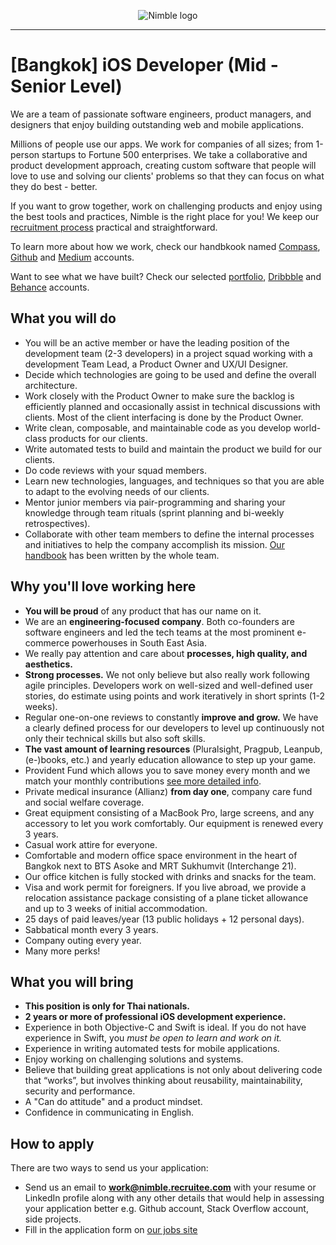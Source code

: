 <p align="center">
  <img alt="Nimble logo" src="https://assets.nimblehq.co/logo/light/logo-light-text-320.png" />
</p>

---

# [Bangkok] iOS Developer (Mid - Senior Level)

We are a team of passionate software engineers, product managers, and designers that enjoy building outstanding web and mobile applications.

Millions of people use our apps. We work for companies of all sizes; from 1-person startups to Fortune 500 enterprises. We take a collaborative and product development approach, creating custom software that people will love to use and solving our clients' problems so that they can focus on what they do best - better.

If you want to grow together, work on challenging products and enjoy using the best tools and practices, Nimble is the 
right place for you! We keep our [recruitment process](https://github.com/nimblehq/our-team/blob/master/join-us/our-recruitment-process.md) 
practical and straightforward.

To learn more about how we work, check our handbkook named [Compass](https://compass.nimblehq.co/), [Github](https://github.com/nimblehq/our-team) 
and [Medium](https://medium.com/nimble) accounts. 

Want to see what we have built? Check our selected [portfolio](https://nimblehq.co/work/), 
[Dribbble](https://dribbble.com/nimblehq) and [Behance](https://www.behance.net/nimblehq) accounts.

## What you will do

* You will be an active member or have the leading position of the development team (2-3 developers) in a project squad working with a development Team Lead, a Product Owner and UX/UI Designer.
* Decide which technologies are going to be used and define the overall architecture.
* Work closely with the Product Owner to make sure the backlog is efficiently planned and occasionally assist in technical discussions with clients. Most of the client interfacing is done by the Product Owner.
* Write clean, composable, and maintainable code as you develop world-class products for our clients.
* Write automated tests to build and maintain the product we build for our clients.
* Do code reviews with your squad members.
* Learn new technologies, languages, and techniques so that you are able to adapt to the evolving needs of our clients.
* Mentor junior members via pair-programming and sharing your knowledge through team rituals (sprint planning and bi-weekly retrospectives).
* Collaborate with other team members to define the internal processes and initiatives to help the company accomplish its mission. [Our handbook](https://compass.nimblehq.co/) has been written by the whole team.

## Why you'll love working here
   
* **You will be proud** of any product that has our name on it.
* We are an **engineering-focused company**. Both co-founders are software engineers and led the tech teams at the most prominent e-commerce powerhouses in South East Asia.
* We really pay attention and care about **processes, high quality, and aesthetics.**
* **Strong processes.** We not only believe but also really work following agile principles. Developers work on well-sized and well-defined user stories, do estimate using points and work iteratively in short sprints (1-2 weeks).
* Regular one-on-one reviews to constantly **improve and grow.** We have a clearly defined process for our developers to level up continuously not only their technical skills but also soft skills.
* **The vast amount of learning resources** (Pluralsight, Pragpub, Leanpub, (e-)books, etc.) and yearly education allowance to step up your game.
* Provident Fund which allows you to save money every month and we match your monthly contributions [see more detailed info](http://capital.sec.or.th/THAIPVD/content_en.php?content_id=00307).
* Private medical insurance (Allianz) **from day one**, company care fund and social welfare coverage.
* Great equipment consisting of a MacBook Pro, large screens, and any accessory to let you work comfortably. Our equipment is renewed every 3 years.
* Casual work attire for everyone.
* Comfortable and modern office space environment in the heart of Bangkok next to BTS Asoke and MRT Sukhumvit (Interchange 21).
* Our office kitchen is fully stocked with drinks and snacks for the team.
* Visa and work permit for foreigners. If you live abroad, we provide a relocation assistance package consisting of a plane ticket allowance and up to 3 weeks of initial accommodation.
* 25 days of paid leaves/year (13 public holidays + 12 personal days).
* Sabbatical month every 3 years.
* Company outing every year.
* Many more perks!

## What you will bring

* **This position is only for Thai nationals.**
* **2 years or more of professional iOS development experience.** 
* Experience in both Objective-C and Swift is ideal. If you do not have experience in Swift, you *must be open to learn and work on it.* 
* Experience in writing automated tests for mobile applications. 
* Enjoy working on challenging solutions and systems.
* Believe that building great applications is not only about delivering code that “works”, but involves thinking about reusability, maintainability, security and performance.
* A "Can do attitude" and a product mindset.
* Confidence in communicating in English.

## How to apply

There are two ways to send us your application:

* Send us an email to **work@nimble.recruitee.com** with your resume or LinkedIn profile along with any other details that would help in assessing your application better e.g. Github account, Stack Overflow account, side projects.
* Fill in the application form on [our jobs site](https://jobs.nimblehq.co/o/ios-developer-mid-senior-level-7)
